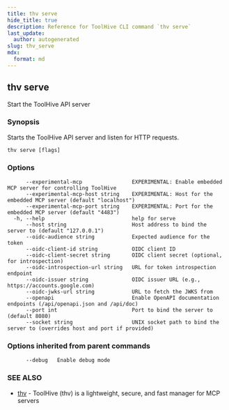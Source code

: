 ```yaml
---
title: thv serve
hide_title: true
description: Reference for ToolHive CLI command `thv serve`
last_update:
  author: autogenerated
slug: thv_serve
mdx:
  format: md
---
```


## thv serve

Start the ToolHive API server

### Synopsis

Starts the ToolHive API server and listen for HTTP requests.

```
thv serve [flags]
```

### Options

```
      --experimental-mcp                EXPERIMENTAL: Enable embedded MCP server for controlling ToolHive
      --experimental-mcp-host string    EXPERIMENTAL: Host for the embedded MCP server (default "localhost")
      --experimental-mcp-port string    EXPERIMENTAL: Port for the embedded MCP server (default "4483")
  -h, --help                            help for serve
      --host string                     Host address to bind the server to (default "127.0.0.1")
      --oidc-audience string            Expected audience for the token
      --oidc-client-id string           OIDC client ID
      --oidc-client-secret string       OIDC client secret (optional, for introspection)
      --oidc-introspection-url string   URL for token introspection endpoint
      --oidc-issuer string              OIDC issuer URL (e.g., https://accounts.google.com)
      --oidc-jwks-url string            URL to fetch the JWKS from
      --openapi                         Enable OpenAPI documentation endpoints (/api/openapi.json and /api/doc)
      --port int                        Port to bind the server to (default 8080)
      --socket string                   UNIX socket path to bind the server to (overrides host and port if provided)
```

### Options inherited from parent commands

```
      --debug   Enable debug mode
```

### SEE ALSO

* [thv](thv.md)	 - ToolHive (thv) is a lightweight, secure, and fast manager for MCP servers

